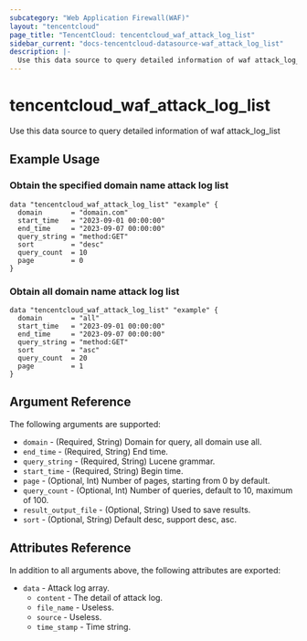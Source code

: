 ```yaml
---
subcategory: "Web Application Firewall(WAF)"
layout: "tencentcloud"
page_title: "TencentCloud: tencentcloud_waf_attack_log_list"
sidebar_current: "docs-tencentcloud-datasource-waf_attack_log_list"
description: |-
  Use this data source to query detailed information of waf attack_log_list
---
```


# tencentcloud_waf_attack_log_list

Use this data source to query detailed information of waf attack_log_list

## Example Usage

### Obtain the specified domain name attack log list

```hcl
data "tencentcloud_waf_attack_log_list" "example" {
  domain       = "domain.com"
  start_time   = "2023-09-01 00:00:00"
  end_time     = "2023-09-07 00:00:00"
  query_string = "method:GET"
  sort         = "desc"
  query_count  = 10
  page         = 0
}
```

### Obtain all domain name attack log list

```hcl
data "tencentcloud_waf_attack_log_list" "example" {
  domain       = "all"
  start_time   = "2023-09-01 00:00:00"
  end_time     = "2023-09-07 00:00:00"
  query_string = "method:GET"
  sort         = "asc"
  query_count  = 20
  page         = 1
}
```

## Argument Reference

The following arguments are supported:

* `domain` - (Required, String) Domain for query, all domain use all.
* `end_time` - (Required, String) End time.
* `query_string` - (Required, String) Lucene grammar.
* `start_time` - (Required, String) Begin time.
* `page` - (Optional, Int) Number of pages, starting from 0 by default.
* `query_count` - (Optional, Int) Number of queries, default to 10, maximum of 100.
* `result_output_file` - (Optional, String) Used to save results.
* `sort` - (Optional, String) Default desc, support desc, asc.

## Attributes Reference

In addition to all arguments above, the following attributes are exported:

* `data` - Attack log array.
  * `content` - The detail of attack log.
  * `file_name` - Useless.
  * `source` - Useless.
  * `time_stamp` - Time string.



